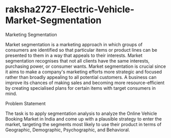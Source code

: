 # raksha2727-Electric-Vehicle-Market-Segmentation
Marketing Segmentation

Market segmentation is a marketing approach in which groups of consumers are identified so that particular items or product lines can be presented to them in a way that appeals to their interests. Market segmentation recognises that not all clients have the same interests, purchasing power, or consumer wants. Market segmentation is crucial since it aims to make a company's marketing efforts more strategic and focused rather than broadly appealing to all potential customers. A business can improve its chances of making sales and becoming more resource-efficient by creating specialised plans for certain items with target consumers in mind.

Problem Statement

The task is to apply segmentation analysis to analyze the Online Vehicle Booking Market in India and come up with a plausible strategy to enter the market, targeting the segments most likely to use their product in terms of Geographic, Demographic, Psychographic, and Behavioral.
